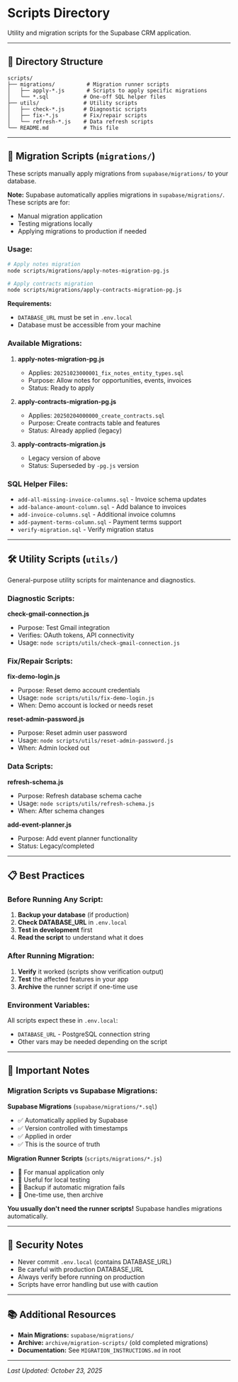 # Scripts Directory

Utility and migration scripts for the Supabase CRM application.

---

## 📁 Directory Structure

```
scripts/
├── migrations/          # Migration runner scripts
│   ├── apply-*.js       # Scripts to apply specific migrations
│   └── *.sql           # One-off SQL helper files
├── utils/              # Utility scripts
│   ├── check-*.js      # Diagnostic scripts
│   ├── fix-*.js        # Fix/repair scripts
│   └── refresh-*.js    # Data refresh scripts
└── README.md           # This file
```

---

## 🔧 Migration Scripts (`migrations/`)

These scripts manually apply migrations from `supabase/migrations/` to your database.

**Note:** Supabase automatically applies migrations in `supabase/migrations/`. These scripts are for:
- Manual migration application
- Testing migrations locally
- Applying migrations to production if needed

### Usage:

```bash
# Apply notes migration
node scripts/migrations/apply-notes-migration-pg.js

# Apply contracts migration
node scripts/migrations/apply-contracts-migration-pg.js
```

**Requirements:**
- `DATABASE_URL` must be set in `.env.local`
- Database must be accessible from your machine

### Available Migrations:

1. **apply-notes-migration-pg.js**
   - Applies: `20251023000001_fix_notes_entity_types.sql`
   - Purpose: Allow notes for opportunities, events, invoices
   - Status: Ready to apply

2. **apply-contracts-migration-pg.js**
   - Applies: `20250204000000_create_contracts.sql`
   - Purpose: Create contracts table and features
   - Status: Already applied (legacy)

3. **apply-contracts-migration.js**
   - Legacy version of above
   - Status: Superseded by `-pg.js` version

### SQL Helper Files:

- `add-all-missing-invoice-columns.sql` - Invoice schema updates
- `add-balance-amount-column.sql` - Add balance to invoices
- `add-invoice-columns.sql` - Additional invoice columns
- `add-payment-terms-column.sql` - Payment terms support
- `verify-migration.sql` - Verify migration status

---

## 🛠️ Utility Scripts (`utils/`)

General-purpose utility scripts for maintenance and diagnostics.

### Diagnostic Scripts:

**check-gmail-connection.js**
- Purpose: Test Gmail integration
- Verifies: OAuth tokens, API connectivity
- Usage: `node scripts/utils/check-gmail-connection.js`

### Fix/Repair Scripts:

**fix-demo-login.js**
- Purpose: Reset demo account credentials
- Usage: `node scripts/utils/fix-demo-login.js`
- When: Demo account is locked or needs reset

**reset-admin-password.js**
- Purpose: Reset admin user password
- Usage: `node scripts/utils/reset-admin-password.js`
- When: Admin locked out

### Data Scripts:

**refresh-schema.js**
- Purpose: Refresh database schema cache
- Usage: `node scripts/utils/refresh-schema.js`
- When: After schema changes

**add-event-planner.js**
- Purpose: Add event planner functionality
- Status: Legacy/completed

---

## 📋 Best Practices

### Before Running Any Script:

1. **Backup your database** (if production)
2. **Check DATABASE_URL** in `.env.local`
3. **Test in development** first
4. **Read the script** to understand what it does

### After Running Migration:

1. **Verify** it worked (scripts show verification output)
2. **Test** the affected features in your app
3. **Archive** the runner script if one-time use

### Environment Variables:

All scripts expect these in `.env.local`:
- `DATABASE_URL` - PostgreSQL connection string
- Other vars may be needed depending on the script

---

## 🚨 Important Notes

### Migration Scripts vs Supabase Migrations:

**Supabase Migrations** (`supabase/migrations/*.sql`)
- ✅ Automatically applied by Supabase
- ✅ Version controlled with timestamps
- ✅ Applied in order
- ✅ This is the source of truth

**Migration Runner Scripts** (`scripts/migrations/*.js`)
- 📝 For manual application only
- 📝 Useful for local testing
- 📝 Backup if automatic migration fails
- 📝 One-time use, then archive

**You usually don't need the runner scripts!** Supabase handles migrations automatically.

---

## 🔐 Security Notes

- Never commit `.env.local` (contains DATABASE_URL)
- Be careful with production DATABASE_URL
- Always verify before running on production
- Scripts have error handling but use with caution

---

## 📚 Additional Resources

- **Main Migrations:** `supabase/migrations/`
- **Archive:** `archive/migration-scripts/` (old completed migrations)
- **Documentation:** See `MIGRATION_INSTRUCTIONS.md` in root

---

*Last Updated: October 23, 2025*

